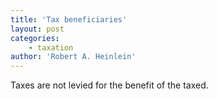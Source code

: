 ```yaml
---
title: 'Tax beneficiaries'
layout: post
categories:
    - taxation
author: 'Robert A. Heinlein'
---
```


Taxes are not levied for the benefit of the taxed.